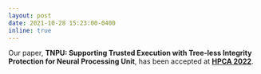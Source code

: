 ```yaml
---
layout: post
date: 2021-10-28 15:23:00-0400
inline: true
---
```


Our paper, <strong>TNPU: Supporting Trusted Execution with Tree-less Integrity Protection for Neural Processing Unit</strong>, has been accepted at <strong><a href="https://hpca-conf.org/2022/">HPCA 2022</a></strong>.

